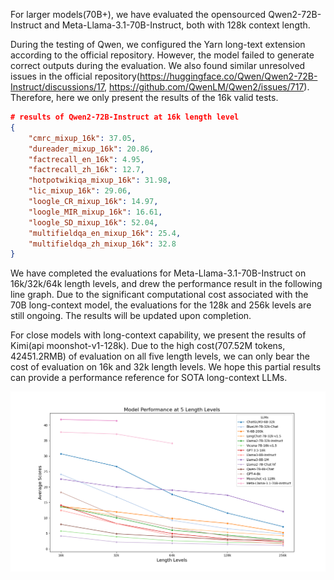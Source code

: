 For larger models(70B+), we have evaluated the opensourced Qwen2-72B-Instruct and Meta-Llama-3.1-70B-Instruct, both with 128k context length.

During the testing of Qwen, we configured the Yarn long-text extension according to the official repository. However, the model failed to generate correct outputs during the evaluation. We also found similar unresolved issues in the official repository(https://huggingface.co/Qwen/Qwen2-72B-Instruct/discussions/17, https://github.com/QwenLM/Qwen2/issues/717). Therefore, here we only present the results of the 16k valid tests.

```json
# results of Qwen2-72B-Instruct at 16k length level
{
    "cmrc_mixup_16k": 37.05,
    "dureader_mixup_16k": 20.86,
    "factrecall_en_16k": 4.95,
    "factrecall_zh_16k": 12.7,
    "hotpotwikiqa_mixup_16k": 31.98,
    "lic_mixup_16k": 29.06,
    "loogle_CR_mixup_16k": 14.97,
    "loogle_MIR_mixup_16k": 16.61,
    "loogle_SD_mixup_16k": 52.04,
    "multifieldqa_en_mixup_16k": 25.4,
    "multifieldqa_zh_mixup_16k": 32.8
}
```

We have completed the evaluations for Meta-Llama-3.1-70B-Instruct on 16k/32k/64k length levels, and drew the performance result in the following line graph. Due to the significant computational cost associated with the 70B long-context model, the evaluations for the 128k and 256k levels are still ongoing. The results will be updated upon completion.

For close models with long-context capability, we present the results of Kimi(api moonshot-v1-128k). Due to the high cost(707.52M tokens, 42451.2RMB) of evaluation on all five length levels, we can only bear the cost of evaluation on 16k and 32k length levels. We hope this partial results can provide a performance reference for SOTA long-context LLMs.

![](LVPerformance.png)
